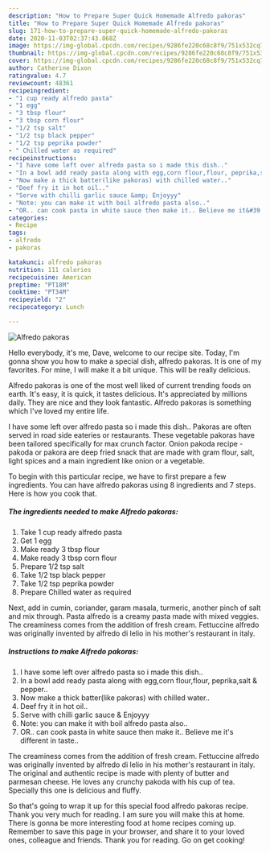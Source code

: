 ```yaml
---
description: "How to Prepare Super Quick Homemade Alfredo pakoras"
title: "How to Prepare Super Quick Homemade Alfredo pakoras"
slug: 171-how-to-prepare-super-quick-homemade-alfredo-pakoras
date: 2020-11-03T02:37:43.868Z
image: https://img-global.cpcdn.com/recipes/9286fe220c68c8f9/751x532cq70/alfredo-pakoras-recipe-main-photo.jpg
thumbnail: https://img-global.cpcdn.com/recipes/9286fe220c68c8f9/751x532cq70/alfredo-pakoras-recipe-main-photo.jpg
cover: https://img-global.cpcdn.com/recipes/9286fe220c68c8f9/751x532cq70/alfredo-pakoras-recipe-main-photo.jpg
author: Catherine Dixon
ratingvalue: 4.7
reviewcount: 48361
recipeingredient:
- "1 cup ready alfredo pasta"
- "1 egg"
- "3 tbsp flour"
- "3 tbsp corn flour"
- "1/2 tsp salt"
- "1/2 tsp black pepper"
- "1/2 tsp peprika powder"
- " Chilled water as required"
recipeinstructions:
- "I have some left over alfredo pasta so i made this dish.."
- "In a bowl add ready pasta along with egg,corn flour,flour, peprika,salt &amp; pepper.."
- "Now make a thick batter(like pakoras) with chilled water.."
- "Deef fry it in hot oil.."
- "Serve with chilli garlic sauce &amp; Enjoyyy"
- "Note: you can make it with boil alfredo pasta also.."
- "OR.. can cook pasta in white sauce then make it.. Believe me it&#39;s different in taste.."
categories:
- Recipe
tags:
- alfredo
- pakoras

katakunci: alfredo pakoras 
nutrition: 111 calories
recipecuisine: American
preptime: "PT18M"
cooktime: "PT34M"
recipeyield: "2"
recipecategory: Lunch

---
```



![Alfredo pakoras](https://img-global.cpcdn.com/recipes/9286fe220c68c8f9/751x532cq70/alfredo-pakoras-recipe-main-photo.jpg)

Hello everybody, it's me, Dave, welcome to our recipe site. Today, I'm gonna show you how to make a special dish, alfredo pakoras. It is one of my favorites. For mine, I will make it a bit unique. This will be really delicious.

Alfredo pakoras is one of the most well liked of current trending foods on earth. It's easy, it is quick, it tastes delicious. It's appreciated by millions daily. They are nice and they look fantastic. Alfredo pakoras is something which I've loved my entire life.

I have some left over alfredo pasta so i made this dish.. Pakoras are often served in road side eateries or restaurants. These vegetable pakoras have been tailored specifically for max crunch factor. Onion pakoda recipe - pakoda or pakora are deep fried snack that are made with gram flour, salt, light spices and a main ingredient like onion or a vegetable.


To begin with this particular recipe, we have to first prepare a few ingredients. You can have alfredo pakoras using 8 ingredients and 7 steps. Here is how you cook that.

<!--inarticleads1-->

##### The ingredients needed to make Alfredo pakoras:

1. Take 1 cup ready alfredo pasta
1. Get 1 egg
1. Make ready 3 tbsp flour
1. Make ready 3 tbsp corn flour
1. Prepare 1/2 tsp salt
1. Take 1/2 tsp black pepper
1. Take 1/2 tsp peprika powder
1. Prepare  Chilled water as required


Next, add in cumin, coriander, garam masala, turmeric, another pinch of salt and mix through. Pasta alfredo is a creamy pasta made with mixed veggies. The creaminess comes from the addition of fresh cream. Fettuccine alfredo was originally invented by alfredo di lelio in his mother&#39;s restaurant in italy. 

<!--inarticleads2-->

##### Instructions to make Alfredo pakoras:

1. I have some left over alfredo pasta so i made this dish..
1. In a bowl add ready pasta along with egg,corn flour,flour, peprika,salt &amp; pepper..
1. Now make a thick batter(like pakoras) with chilled water..
1. Deef fry it in hot oil..
1. Serve with chilli garlic sauce &amp; Enjoyyy
1. Note: you can make it with boil alfredo pasta also..
1. OR.. can cook pasta in white sauce then make it.. Believe me it&#39;s different in taste..


The creaminess comes from the addition of fresh cream. Fettuccine alfredo was originally invented by alfredo di lelio in his mother&#39;s restaurant in italy. The original and authentic recipe is made with plenty of butter and parmesan cheese. He loves any crunchy pakoda with his cup of tea. Specially this one is delicious and fluffy. 

So that's going to wrap it up for this special food alfredo pakoras recipe. Thank you very much for reading. I am sure you will make this at home. There is gonna be more interesting food at home recipes coming up. Remember to save this page in your browser, and share it to your loved ones, colleague and friends. Thank you for reading. Go on get cooking!
